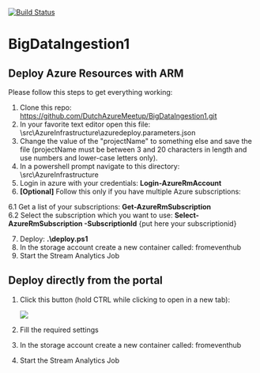 [![Build Status](https://travis-ci.org/DutchAzureMeetup/BigDataIngestion1.svg?branch=master)](https://travis-ci.org/DutchAzureMeetup/BigDataIngestion1)

# BigDataIngestion1

## Deploy Azure Resources with ARM 

Please follow this steps to get everything working: 

1. Clone this repo: https://github.com/DutchAzureMeetup/BigDataIngestion1.git
2. In your favorite text editor open this file: \src\AzureInfrastructure\azuredeploy.parameters.json
3. Change the value of the "projectName" to something else and save the file (projectName must be between 3 and 20 characters in length and use numbers and lower-case letters only).
4. In a powershell prompt navigate to this directory: \src\AzureInfrastructure
5. Login in azure with your credentials: **Login-AzureRmAccount**
6. **[Optional]** Follow this only if you have multiple Azure subscriptions:

  6.1 Get a list of your subscriptions: **Get-AzureRmSubscription**  
  6.2 Select the subscription which you want to use: **Select-AzureRmSubscription -SubscriptionId** {put here your subscriptionid}
  
7. Deploy: **.\deploy.ps1**
8. In the storage account create a new container called: fromeventhub
9. Start the Stream Analytics Job

## Deploy directly from the portal

1. Click this button (hold CTRL while clicking to open in a new tab):

    <a target="_blank" id="deploy-to-azure"  href="https://portal.azure.com/#create/Microsoft.Template/uri/https%3A%2F%2Fraw.githubusercontent.com%2FDutchAzureMeetup%2FBigDataIngestion1%2Fmaster%2Fsrc%2FAzureInfrastructure%2Fazuredeploy.json"><img src="http://azuredeploy.net/deploybutton.png"/></a>

2. Fill the required settings
3. In the storage account create a new container called: fromeventhub
4. Start the Stream Analytics Job
